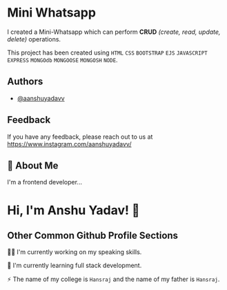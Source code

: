 
# Mini Whatsapp

I created a Mini-Whatsapp which can perform **CRUD** *(create, read, update, delete)* operations.

 This project has been created using
 `HTML` `CSS` `BOOTSTRAP` `EJS` `JAVASCRIPT` `EXPRESS` `MONGOdb` `MONGOOSE` `MONGOSH` `NODE`.


## Authors

- [@aanshuyadavv](https://github.com/aanshuyadavv)


## Feedback

If you have any feedback, please reach out to us at https://www.instagram.com/aanshuyadavv/


## 🚀 About Me
I'm a frontend developer...


# Hi, I'm Anshu Yadav! 👋


## Other Common Github Profile Sections
👩‍💻 I'm currently working on my speaking skills.

🧠 I'm currently learning full stack development.

⚡️ The name of my college is `Hansraj` and the name of my father is `Hansraj`.
